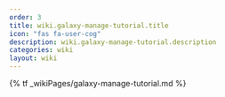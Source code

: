 ```yaml
---
order: 3
title: wiki.galaxy-manage-tutorial.title
icon: "fas fa-user-cog"
description: wiki.galaxy-manage-tutorial.description
categories: wiki
layout: wiki
---
```


{% tf _wikiPages/galaxy-manage-tutorial.md %}